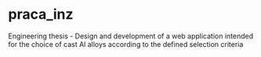 # praca_inz
Engineering thesis - Design and development of a web application intended for the choice of cast Al alloys according to the defined selection criteria
